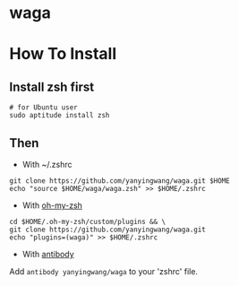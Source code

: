 waga
========

# How To Install

## Install zsh first
```shell
# for Ubuntu user
sudo aptitude install zsh 
```

## Then

* With ~/.zshrc
```shell
git clone https://github.com/yanyingwang/waga.git $HOME
echo "source $HOME/waga/waga.zsh" >> $HOME/.zshrc
```

* With [oh-my-zsh](http://ohmyz.sh)
```shell
cd $HOME/.oh-my-zsh/custom/plugins && \
git clone https://github.com/yanyingwang/waga.git
echo "plugins=(waga)" >> $HOME/.zshrc
```

* With [antibody](https://github.com/yanyingwang/antibody)

Add `antibody yanyingwang/waga` to your 'zshrc' file.

